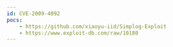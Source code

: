 ```yaml
---
id: CVE-2009-4092
pocs:
    - https://github.com/xiaoyu-iid/Simplog-Exploit
    - https://www.exploit-db.com/raw/10180
---
```

